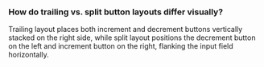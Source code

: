 ### How do trailing vs. split button layouts differ visually?
Trailing layout places both increment and decrement buttons vertically stacked on the right side, while split layout positions the decrement button on the left and increment button on the right, flanking the input field horizontally.